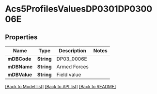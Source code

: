 # Acs5ProfilesValuesDP0301DP030006E

## Properties
Name | Type | Description | Notes
------------ | ------------- | ------------- | -------------
**mDBCode** | **String** | DP03_0006E | 
**mDBName** | **String** | Armed Forces | 
**mDBValue** | **String** | Field value | 

[[Back to Model list]](../README.md#documentation-for-models) [[Back to API list]](../README.md#documentation-for-api-endpoints) [[Back to README]](../README.md)


